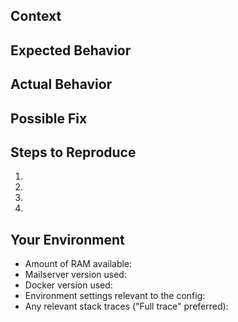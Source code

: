<!--- Provide a general summary of the issue in the Title above -->

## Context
<!--- Provide a more detailed introduction to the issue itself -->
<!--- How has this issue affected you? What were you trying to accomplish? -->

## Expected Behavior
<!--- Tell us what should happen -->

## Actual Behavior
<!--- Tell us what happens instead -->

## Possible Fix
<!--- Not obligatory, but suggest a fix or reason for the issue -->

## Steps to Reproduce
<!--- Provide a link to a live example, or an unambiguous set of steps to -->
<!--- reproduce this issue include code to reproduce, if relevant -->
1.
2.
3.
4.

## Your Environment
<!--- Include as many relevant details about the environment you experienced the issue in -->
* Amount of RAM available:
* Mailserver version used:
* Docker version used:
* Environment settings relevant to the config:
* Any relevant stack traces ("Full trace" preferred):

<!--- Please remember to format code using triple backticks (`)
  so that it is neatly formatted when the issue is posted. -->


<!---
## Possible answers to you issue
* ClamAV keeps restarting:
  https://github.com/tomav/docker-mailserver#requirements

* Email seen as spam:
  https://github.com/tomav/docker-mailserver/wiki/Configure-SPF
  https://github.com/tomav/docker-mailserver/wiki/Configure-DKIM

* Creating new domains and accounts
  https://github.com/tomav/docker-mailserver/wiki/Configure-Accounts

* Use a relay mail server
  https://github.com/tomav/docker-mailserver/wiki/Configure-AWS-SES
  The variable name can be used for other email servers.

* FAQ and tips
  https://github.com/tomav/docker-mailserver/wiki/FAQ-and-Tips

* And the WIKI
  https://github.com/tomav/docker-mailserver/wiki

* Open issues
  https://github.com/tomav/docker-mailserver/issues
-->
